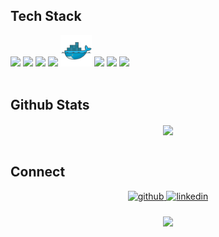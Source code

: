 ## Tech Stack  
<div align="left">
<img width="40" src="https://cdn.worldvectorlogo.com/logos/java-14.svg"/>
<img width="40" src="https://cdn.worldvectorlogo.com/logos/spring-3.svg"/>
<img width="40" src="https://cdn.worldvectorlogo.com/logos/intellij-idea-1.svg"/>
<img width="40" src="https://cdn.worldvectorlogo.com/logos/postgresql.svg"/>
<img width="50" src="https://github.com/devicons/devicon/blob/master/icons/docker/docker-original.svg"/>
<img width="40" src="https://cdn.worldvectorlogo.com/logos/bootstrap-4.svg"/>
<img width="40" src="https://cdn.worldvectorlogo.com/logos/git-icon.svg"/>
<img width="40" src="https://cdn.worldvectorlogo.com/logos/ubuntu-4.svg"/>
</div>


<br/>  

## Github Stats  
<div align="center"><img src="https://github-readme-stats.vercel.app/api?username=Maxxx873&show_icons=true&count_private=true&hide_border=true" align="center" /></div>  
<br/>  

## Connect
<div align="center">
<a href="https://github.com/Maxxx873" target="_blank">
<img src=https://img.shields.io/badge/github-%2324292e.svg?&style=for-the-badge&logo=github&logoColor=white alt=github style="margin-bottom: 5px;" />
</a>
<a href="https://linkedin.com/in/maksim-meliashchuk-3553bb239/" target="_blank">
<img src=https://img.shields.io/badge/linkedin-%231E77B5.svg?&style=for-the-badge&logo=linkedin&logoColor=white alt=linkedin style="margin-bottom: 5px;" />
</a>  
</div>

<br/>  

<div align="center">
<img src="https://komarev.com/ghpvc/?username=Maxxx873&&style=flat-square" align="center" />
</div>  

<br/>  
